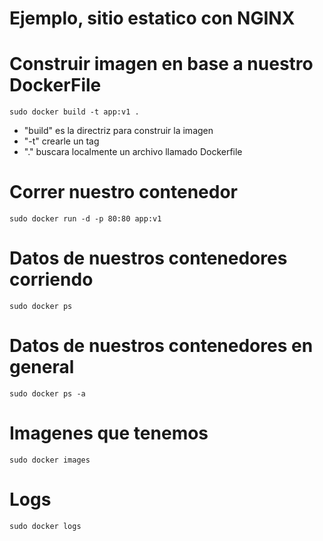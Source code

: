 # Ejemplo, sitio estatico con NGINX


# Construir imagen en base a nuestro DockerFile
    sudo docker build -t app:v1 .
    
- "build" es la directriz para construir la imagen
- "-t" crearle un tag
- "." buscara localmente un archivo llamado Dockerfile


# Correr nuestro contenedor
    sudo docker run -d -p 80:80 app:v1
    
# Datos de nuestros contenedores corriendo
    sudo docker ps
    
# Datos de nuestros contenedores en general
    sudo docker ps -a
    
# Imagenes que tenemos
    sudo docker images
    
# Logs
    sudo docker logs
    
    
